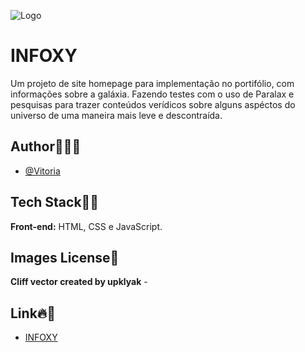 ![Logo](./assets/images/planet_icon.ico)
# INFOXY


Um projeto de site homepage para implementação no portifólio, com informações sobre a galáxia. Fazendo testes com o uso de Paralax e pesquisas para trazer conteúdos verídicos sobre alguns aspéctos do universo de uma maneira mais leve e descontraída.


## Author🙋🏻‍♀️
- [@Vitoria](https://github.com/vitoriaGoncalves08)

     
## Tech Stack✍🏻
**Front-end:** HTML, CSS e JavaScript.
     
## Images License📸
**Cliff vector created by upklyak** - <a href='www.freepik.com'><a/>

## Link🔥🌌
- [INFOXY](https://vitoriagoncalves08.github.io/InfoXy/)
